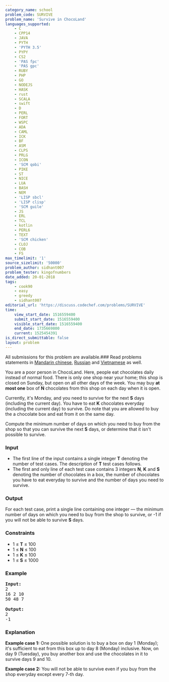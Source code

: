 ```yaml
---
category_name: school
problem_code: SURVIVE
problem_name: 'Survive in ChocoLand'
languages_supported:
    - C
    - CPP14
    - JAVA
    - PYTH
    - 'PYTH 3.5'
    - PYPY
    - CS2
    - 'PAS fpc'
    - 'PAS gpc'
    - RUBY
    - PHP
    - GO
    - NODEJS
    - HASK
    - rust
    - SCALA
    - swift
    - D
    - PERL
    - FORT
    - WSPC
    - ADA
    - CAML
    - ICK
    - BF
    - ASM
    - CLPS
    - PRLG
    - ICON
    - 'SCM qobi'
    - PIKE
    - ST
    - NICE
    - LUA
    - BASH
    - NEM
    - 'LISP sbcl'
    - 'LISP clisp'
    - 'SCM guile'
    - JS
    - ERL
    - TCL
    - kotlin
    - PERL6
    - TEXT
    - 'SCM chicken'
    - CLOJ
    - COB
    - FS
max_timelimit: '1'
source_sizelimit: '50000'
problem_author: sidhant007
problem_tester: kingofnumbers
date_added: 20-01-2018
tags:
    - cook90
    - easy
    - greedy
    - sidhant007
editorial_url: 'https://discuss.codechef.com/problems/SURVIVE'
time:
    view_start_date: 1516559400
    submit_start_date: 1516559400
    visible_start_date: 1516559400
    end_date: 1735669800
    current: 1525454391
is_direct_submittable: false
layout: problem
---
```

All submissions for this problem are available.### Read problems statements in [Mandarin chinese](http://www.codechef.com/download/translated/COOK90/mandarin/SURVIVE.pdf), [Russian](http://www.codechef.com/download/translated/COOK90/russian/SURVIVE.pdf) and [Vietnamese](http://www.codechef.com/download/translated/COOK90/vietnamese/SURVIVE.pdf) as well.

You are a poor person in ChocoLand. Here, people eat chocolates daily instead of normal food. There is only one shop near your home; this shop is closed on Sunday, but open on all other days of the week. You may buy **at most one** box of **N** chocolates from this shop on each day when it is open.

Currently, it's Monday, and you need to survive for the next **S** days (including the current day). You have to eat **K** chocolates everyday (including the current day) to survive. Do note that you are allowed to buy the a chocolate box and eat from it on the same day.

Compute the minimum number of days on which you need to buy from the shop so that you can survive the next **S** days, or determine that it isn't possible to survive.

### Input

- The first line of the input contains a single integer **T** denoting the number of test cases. The description of **T** test cases follows.
- The first and only line of each test case contains 3 integers **N**, **K** and **S** denoting the number of chocolates in a box, the number of chocolates you have to eat everyday to survive and the number of days you need to survive.

### Output

For each test case, print a single line containing one integer — the minimum number of days on which you need to buy from the shop to survive, or -1 if you will not be able to survive **S** days.

### Constraints

- 1 ≤ **T** ≤ 100
- 1 ≤ **N** ≤ 100
- 1 ≤ **K** ≤ 100
- 1 ≤ **S** ≤ 1000

### Example

<pre><b>Input:</b>
2
16 2 10
50 48 7

<b>Output:</b>
2
-1
</pre>
### Explanation

**Example case 1:** One possible solution is to buy a box on day 1 (Monday); it's sufficient to eat from this box up to day 8 (Monday) inclusive. Now, on day 9 (Tuesday), you buy another box and use the chocolates in it to survive days 9 and 10.

**Example case 2:** You will not be able to survive even if you buy from the shop everyday except every 7-th day.

